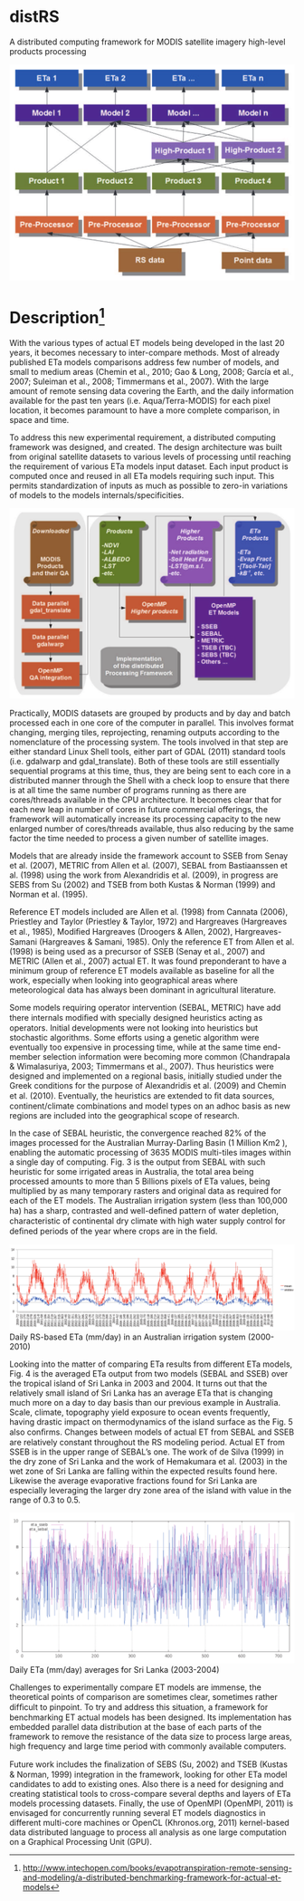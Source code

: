 # distRS 

A distributed computing framework for MODIS satellite imagery high-level products processing

![architecture](architecture.png "distRS architecture")

# Description[^1]

With the various types of actual ET models being developed in the last 20 years, it becomes
necessary to inter-compare methods. Most of already published ETa models comparisons
address few number of models, and small to medium areas (Chemin et al., 2010; Gao & Long,
2008; García et al., 2007; Suleiman et al., 2008; Timmermans et al., 2007). With the large amount
of remote sensing data covering the Earth, and the daily information available for the past ten
years (i.e. Aqua/Terra-MODIS) for each pixel location, it becomes paramount to have a more
complete comparison, in space and time.

To address this new experimental requirement, a distributed computing framework was
designed, and created. The design architecture was built from original satellite datasets
to various levels of processing until reaching the requirement of various ETa models input
dataset. Each input product is computed once and reused in all ETa models requiring such
input. This permits standardization of inputs as much as possible to zero-in variations of
models to the models internals/specificities.

![architecture implementation](architecture_implementation.png "distRS architecture implementation")

Practically, MODIS datasets are grouped by products and by day and batch processed
each in one core of the computer in parallel. This involves format changing, merging tiles,
reprojecting, renaming outputs according to the nomenclature of the processing system. The
tools involved in that step are either standard Linux Shell tools, either part of GDAL (2011)
standard tools (i.e. gdalwarp and gdal_translate). Both of these tools are still essentially
sequential programs at this time, thus, they are being sent to each core in a distributed
manner through the Shell with a check loop to ensure that there is at all time the same
number of programs running as there are cores/threads available in the CPU architecture.
It becomes clear that for each new leap in number of cores in future commercial offerings, the
framework will automatically increase its processing capacity to the new enlarged number of
cores/threads available, thus also reducing by the same factor the time needed to process a
given number of satellite images.

Models that are already inside the framework account to SSEB from Senay et al. (2007),
METRIC from Allen et al. (2007), SEBAL from Bastiaanssen et al. (1998) using the work from
Alexandridis et al. (2009), in progress are SEBS from Su (2002) and TSEB from both Kustas &
Norman (1999) and Norman et al. (1995).

Reference ET models included are Allen et al. (1998) from Cannata (2006), Priestley and Taylor
(Priestley & Taylor, 1972) and Hargreaves (Hargreaves et al., 1985), Modiﬁed Hargreaves
(Droogers & Allen, 2002), Hargreaves-Samani (Hargreaves & Samani, 1985). Only the
reference ET from Allen et al. (1998) is being used as a precursor of SSEB (Senay et al., 2007)
and METRIC (Allen et al., 2007) actual ET. It was found preponderant to have a minimum
group of reference ET models available as baseline for all the work, especially when looking
into geographical areas where meteorological data has always been dominant in agricultural
literature.

Some models requiring operator intervention (SEBAL, METRIC) have add there internals
modiﬁed with specially designed heuristics acting as operators. Initial developments were not
looking into heuristics but stochastic algorithms. Some efforts using a genetic algorithm were
eventually too expensive in processing time, while at the same time end-member selection
information were becoming more common (Chandrapala & Wimalasuriya, 2003; Timmermans
et al., 2007). Thus heuristics were designed and implemented on a regional basis, initially
studied under the Greek conditions for the purpose of Alexandridis et al. (2009) and Chemin
et al. (2010). Eventually, the heuristics are extended to ﬁt data sources, continent/climate
combinations and model types on an adhoc basis as new regions are included into the
geographical scope of research.

In the case of SEBAL heuristic, the convergence reached 82% of the images processed for
the Australian Murray-Darling Basin (1 Million Km2 ), enabling the automatic processing
of 3635 MODIS multi-tiles images within a single day of computing. Fig. 3 is the output
from SEBAL with such heuristic for some irrigated areas in Australia, the total area being
processed amounts to more than 5 Billions pixels of ETa values, being multiplied by as many
temporary rasters and original data as required for each of the ET models. The Australian
irrigation system (less than 100,000 ha) has a sharp, contrasted and well-deﬁned pattern of
water depletion, characteristic of continental dry climate with high water supply control for
deﬁned periods of the year where crops are in the ﬁeld.

![Australia Coleambally](australia_coleambally.png "Australia Coleambally Irrigation System")
Daily RS-based ETa (mm/day) in an Australian irrigation system (2000-2010)

Looking into the matter of comparing ETa results from different ETa models, Fig. 4 is the
averaged ETa output from two models (SEBAL and SSEB) over the tropical island of Sri Lanka
in 2003 and 2004. It turns out that the relatively small island of Sri Lanka has an average ETa
that is changing much more on a day to day basis than our previous example in Australia.
Scale, climate, topography yield exposure to ocean events frequently, having drastic impact
on thermodynamics of the island surface as the Fig. 5 also conﬁrms. Changes between models
of actual ET from SEBAL and SSEB are relatively constant throughout the RS modeling period.
Actual ET from SSEB is in the upper range of SEBAL’s one. The work of de Silva (1999) in the
dry zone of Sri Lanka and the work of Hemakumara et al. (2003) in the wet zone of Sri Lanka
are falling within the expected results found here. Likewise the average evaporative fractions
found for Sri Lanka are especially leveraging the larger dry zone area of the island
with value in the range of 0.3 to 0.5.

![Sri Lanka Compare ETa ETp](LK_compare_eta_etp.png "Sri Lanka Compare ETa ETp")
Daily ETa (mm/day) averages for Sri Lanka (2003-2004)

Challenges to experimentally compare ET models are immense, the theoretical points of
comparison are sometimes clear, sometimes rather difﬁcult to pinpoint. To try and address
this situation, a framework for benchmarking ET actual models has been designed. Its
implementation has embedded parallel data distribution at the base of each parts of the
framework to remove the resistance of the data size to process large areas, high frequency
and large time period with commonly available computers.

Future work includes the ﬁnalization of SEBS (Su, 2002) and TSEB (Kustas & Norman, 1999)
integration in the framework, looking for other ETa model candidates to add to existing ones.
Also there is a need for designing and creating statistical tools to cross-compare several depths
and layers of ETa models processing datasets. Finally, the use of OpenMPI (OpenMPI, 2011)
is envisaged for concurrently running several ET models diagnostics in different multi-core
machines or OpenCL (Khronos.org, 2011) kernel-based data distributed language to process
all analysis as one large computation on a Graphical Processing Unit (GPU).

[^1]: http://www.intechopen.com/books/evapotranspiration-remote-sensing-and-modeling/a-distributed-benchmarking-framework-for-actual-et-models

